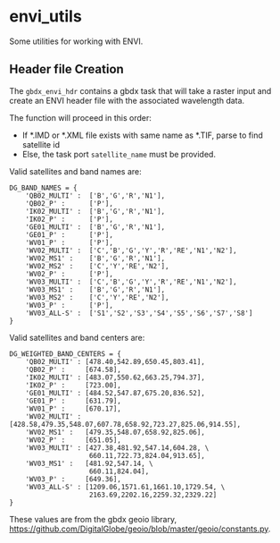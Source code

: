 # envi_utils

Some utilities for working with ENVI.

## Header file Creation

The `gbdx_envi_hdr` contains a gbdx task that will take a raster input and create an ENVI header file with the associated wavelength data.

The function will proceed in this order:

- If \*.IMD or \*.XML file exists with same name as \*.TIF, parse to find satellite id
- Else, the task port `satellite_name` must be provided.

Valid satellites and band names are:

```
DG_BAND_NAMES = {
    'QB02_MULTI' :  ['B','G','R','N1'],
    'QB02_P' :      ['P'],
    'IK02_MULTI' :  ['B','G','R','N1'],
    'IK02_P' :      ['P'],
    'GE01_MULTI' :  ['B','G','R','N1'],
    'GE01_P' :      ['P'],
    'WV01_P' :      ['P'],
    'WV02_MULTI' :  ['C','B','G','Y','R','RE','N1','N2'],
    'WV02_MS1' :    ['B','G','R','N1'],
    'WV02_MS2' :    ['C','Y','RE','N2'],
    'WV02_P' :      ['P'],
    'WV03_MULTI' :  ['C','B','G','Y','R','RE','N1','N2'],
    'WV03_MS1' :    ['B','G','R','N1'],
    'WV03_MS2' :    ['C','Y','RE','N2'],
    'WV03_P' :      ['P'],
    'WV03_ALL-S' :  ['S1','S2','S3','S4','S5','S6','S7','S8']
}
```

Valid satellites and band centers are:

```
DG_WEIGHTED_BAND_CENTERS = {
    'QB02_MULTI' : [478.40,542.89,650.45,803.41],
    'QB02_P' :     [674.58],
    'IK02_MULTI' : [483.07,550.62,663.25,794.37],
    'IK02_P' :     [723.00],
    'GE01_MULTI' : [484.52,547.87,675.20,836.52],
    'GE01_P' :     [631.79],
    'WV01_P' :     [670.17],
    'WV02_MULTI' : [428.58,479.35,548.07,607.78,658.92,723.27,825.06,914.55],
    'WV02_MS1' :   [479.35,548.07,658.92,825.06],
    'WV02_P' :     [651.05],
    'WV03_MULTI' : [427.38,481.92,547.14,604.28, \
                    660.11,722.73,824.04,913.65],
    'WV03_MS1' :   [481.92,547.14, \
                    660.11,824.04],
    'WV03_P' :     [649.36],
    'WV03_ALL-S' : [1209.06,1571.61,1661.10,1729.54, \
                    2163.69,2202.16,2259.32,2329.22]
}
```

These values are from the gbdx geoio library, https://github.com/DigitalGlobe/geoio/blob/master/geoio/constants.py.
